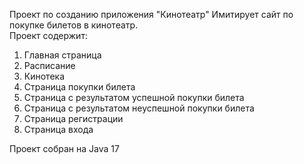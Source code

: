 Проект по созданию приложения "Кинотеатр"
Имитирует сайт по покупке билетов в кинотеатр.  
Проект содержит:
1. Главная страница
2. Расписание 
3. Кинотека
4. Страница покупки билета 
5. Страница с результатом успешной покупки билета 
6. Страница с результатом неуспешной покупки билета 
7. Страница регистрации 
8. Страница входа 

Проект собран на Java 17